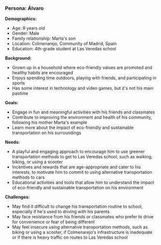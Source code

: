 ### Persona: Álvaro

**Demographics:**

- Age: 9 years old
- Gender: Male
- Family relationship: Marta's son
- Location: Colmenarejo, Community of Madrid, Spain
- Education: 4th-grade student at Las Veredas school

**Background:**

- Grown up in a household where eco-friendly values are promoted and healthy habits are encouraged
- Enjoys spending time outdoors, playing with friends, and participating in sports
- Has some interest in technology and video games, but it's not his main pastime

**Goals:**

- Engage in fun and meaningful activities with his friends and classmates
- Contribute to improving the environment and health of his community, following his mother Marta's example
- Learn more about the impact of eco-friendly and sustainable transportation on his surroundings

**Needs:**

- A playful and engaging approach to encourage him to use greener transportation methods to get to Las Veredas school, such as walking, biking, or using a scooter
- Incentives and rewards that are age-appropriate and cater to his interests, to motivate him to commit to using alternative transportation methods to cars
- Educational activities and tools that allow him to understand the impact of eco-friendly and sustainable transportation on his environment

**Challenges:**

- May find it difficult to change his transportation routine to school, especially if he's used to driving with his parents
- May face resistance from his friends or classmates who prefer to drive for convenience or fear of being different
- May feel insecure using alternative transportation methods, such as biking or using a scooter, if Colmenarejo's infrastructure is inadequate or if there is heavy traffic on routes to Las Veredas school
